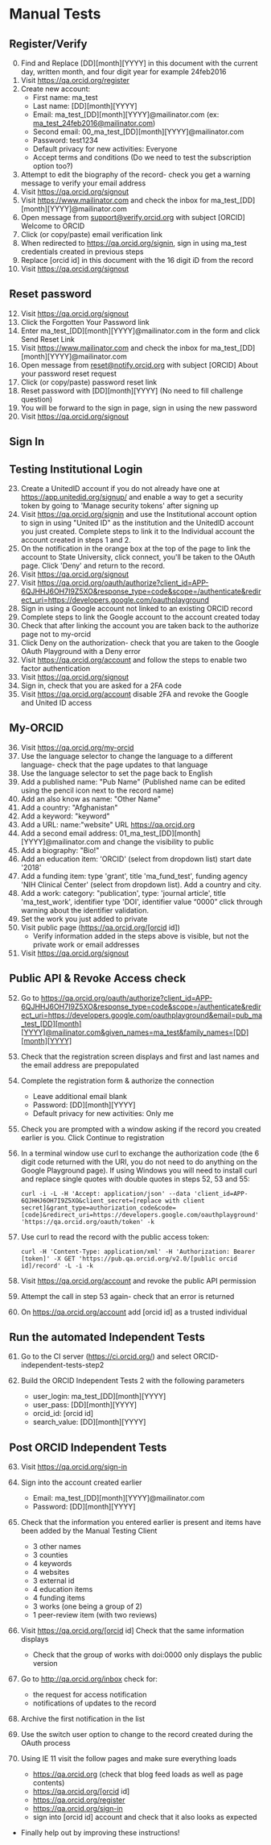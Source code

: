 # Manual Tests

## Register/Verify

0. Find and Replace [DD][month][YYYY] in this document with the current day, written month, and four digit year for example 24feb2016
1. Visit https://qa.orcid.org/register
2. Create new account:
    * First name: ma_test
    * Last name: [DD][month][YYYY]
    * Email: ma_test_[DD][month][YYYY]@mailinator.com (ex: ma_test_24feb2016@mailinator.com)
    * Second email: 00_ma_test_[DD][month][YYYY]@mailinator.com
    * Password: test1234
    * Default privacy for new activities: Everyone
    * Accept terms and conditions (Do we need to test the subscription option too?)
3. Attempt to edit the biography of the record- check you get a warning message to verify your email address
5. Visit https://qa.orcid.org/signout
6. Visit https://www.mailinator.com and check the inbox for ma_test_[DD][month][YYYY]@mailinator.com
7. Open message from support@verify.orcid.org with subject [ORCID] Welcome to ORCID
8. Click (or copy/paste) email verification link
9. When redirected to https://qa.orcid.org/signin, sign in using ma_test credentials created in previous steps
10. Replace [orcid id] in this document with the 16 digit iD from the record
11. Visit https://qa.orcid.org/signout

## Reset password

12. Visit https://qa.orcid.org/signout
13. Click the Forgotten Your Password link
14. Enter ma_test_[DD][month][YYYY]@mailinator.com in the form and click Send Reset Link
15. Visit https://www.mailinator.com and check the inbox for ma_test_[DD][month][YYYY]@mailinator.com
16. Open message from reset@notify.orcid.org with subject [ORCID] About your password reset request
17. Click (or copy/paste) password reset link
18. Reset password with [DD][month][YYYY] (No need to fill challenge question)
19. You will be forward to the sign in page, sign in using the new password
22. Visit https://qa.orcid.org/signout

## Sign In
## Testing Institutional Login
23. Create a UnitedID account if you do not already have one at https://app.unitedid.org/signup/ and enable a way to get a security token by going to 'Manage security tokens' after signing up
24. Visit https://qa.orcid.org/signin and use the Institutional account option to sign in using "United ID" as the institution and the UnitedID account you just created. Complete steps to link it to the Individual account the account created in steps 1 and 2.
25. On the notification in the orange box at the top of the page to link the account to State University, click connect, you'll be taken to the OAuth page. Click 'Deny'  and return to the record.
26. Visit https://qa.orcid.org/signout
27. Visit https://qa.orcid.org/oauth/authorize?client_id=APP-6QJHHJ6OH7I9Z5XO&response_type=code&scope=/authenticate&redirect_uri=https://developers.google.com/oauthplayground
28. Sign in using a Google account not linked to an existing ORCID record
29. Complete steps to link the Google account to the account created today
30. Check that after linking the account you are taken back to the authorize page not to my-orcid
31. Click Deny on the authorization- check that you are taken to the Google OAuth Playground with a Deny error
32. Visit https://qa.orcid.org/account and follow the steps to enable two factor authentication
33. Visit https://qa.orcid.org/signout
34. Sign in, check that you are asked for a 2FA code
35. Visit https://qa.orcid.org/account disable 2FA and revoke the Google and United ID access

## My-ORCID

36. Visit https://qa.orcid.org/my-orcid
37. Use the language selector to change the language to a different language- check that the page updates to that language
38. Use the language selector to set the page back to English
39. Add a published name: "Pub Name" (Published name can be edited using the pencil icon next to the record name)
40. Add an also know as name: "Other Name"
41. Add a country: "Afghanistan"
42. Add a keyword: "keyword"
43. Add a URL: name:"website" URL https://qa.orcid.org
44. Add a second email address: 01_ma_test_[DD][month][YYYY]@mailinator.com and change the visibility to public
45. Add a biography: "Bio!"
46. Add an education item: 'ORCID' (select from dropdown list) start date '2018'
47. Add a funding item: type 'grant', title 'ma_fund_test', funding agency 'NIH Clinical Center' (select from dropdown list). Add a country and city.
48. Add a work: category: "publication', type: 'journal article', title 'ma_test_work', identifier type 'DOI', identifier value “0000” click through warning about the identifier validation.
49. Set the work you just added to private
50. Visit public page (https://qa.orcid.org/[orcid id])
    * Verify information added in the steps above is visible, but not the private work or email addresses
51. Visit https://qa.orcid.org/signout

## Public API & Revoke Access check

52. Go to https://qa.orcid.org/oauth/authorize?client_id=APP-6QJHHJ6OH7I9Z5XO&response_type=code&scope=/authenticate&redirect_uri=https://developers.google.com/oauthplayground&email=pub_ma_test_[DD][month][YYYY]@mailinator.com&given_names=ma_test&family_names=[DD][month][YYYY]

53. Check that the registration screen displays and first and last names and the email address are prepopulated

54. Complete the registration form & authorize the connection
    * Leave additional email blank
    * Password: [DD][month][YYYY]
    * Default privacy for new activities: Only me

55. Check you are prompted with a window asking if the record you created earlier is you. Click Continue to registration

56. In a terminal window use curl to exchange the authorization code (the 6 digit code returned with the URI, you do not need to do anything on the Google Playground page). If using Windows you will need to install curl and replace single quotes with double quotes in steps 52, 53 and 55:

    ```
    curl -i -L -H 'Accept: application/json' --data 'client_id=APP-6QJHHJ6OH7I9Z5XO&client_secret=[replace with client secret]&grant_type=authorization_code&code=[code]&redirect_uri=https://developers.google.com/oauthplayground' 'https://qa.orcid.org/oauth/token' -k
    ```

57. Use curl to read the record with the public access token:

	```
	curl -H 'Content-Type: application/xml' -H 'Authorization: Bearer [token]' -X GET 'https://pub.qa.orcid.org/v2.0/[public orcid id]/record' -L -i -k
	```

58. Visit https://qa.orcid.org/account and revoke the public API permission

59. Attempt the call in step 53 again- check that an error is returned

60. On https://qa.orcid.org/account add [orcid id] as a trusted individual


## Run the automated Independent Tests

61. Go to the CI server (https://ci.orcid.org/) and select ORCID-independent-tests-step2

62. Build the ORCID Independent Tests 2 with the following parameters
	* user_login: ma_test_[DD][month][YYYY]
 	* user_pass: [DD][month][YYYY]
 	* orcid_id: [orcid id]
 	* search_value: [DD][month][YYYY]

## Post ORCID Independent Tests

63. Visit https://qa.orcid.org/sign-in

64. Sign into the account created earlier
	* Email: ma_test_[DD][month][YYYY]@mailinator.com
	* Password: [DD][month][YYYY]

65. Check that the information you entered earlier is present and items have been added by the Manual Testing Client
	* 3 other names
	* 3 counties
	* 4 keywords
	* 4 websites
	* 3 external id
	* 4 education items
	* 4 funding items
	* 3 works (one being a group of 2)
	* 1 peer-review item (with two reviews)

66. Visit https://qa.orcid.org/[orcid id] Check that the same information displays
	* Check that the group of works with doi:0000 only displays the public version

67. Go to http://qa.orcid.org/inbox check for:
	* the request for access notification
	* notifications of updates to the record

68. Archive the first notification in the list

69. Use the switch user option to change to the record created during the OAuth process

70. Using IE 11 visit the follow pages and make sure everything loads
	* https://qa.orcid.org (check that blog feed loads as well as page contents)
	* https://qa.orcid.org/[orcid id]
	* https://qa.orcid.org/register
	* https://qa.orcid.org/sign-in
	* sign into [orcid id] account and check that it also looks as expected

* Finally help out by improving these instructions!      
